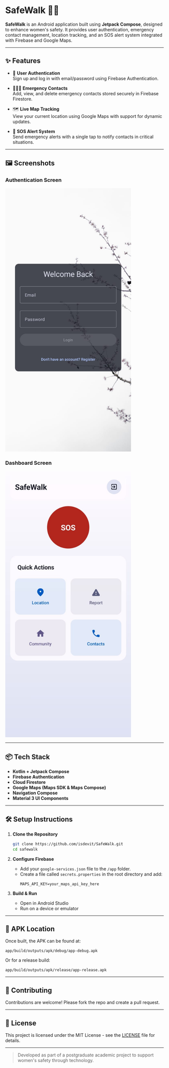 # SafeWalk 🚶‍♀️

**SafeWalk** is an Android application built using **Jetpack Compose**, designed to enhance women's safety. It provides user authentication, emergency contact management, location tracking, and an SOS alert system integrated with Firebase and Google Maps.

---

## ✨ Features

- 🔐 **User Authentication**  
  Sign up and log in with email/password using Firebase Authentication.

- 👨‍👩‍👧 **Emergency Contacts**  
  Add, view, and delete emergency contacts stored securely in Firebase Firestore.

- 🗺️ **Live Map Tracking**  
  View your current location using Google Maps with support for dynamic updates.

- 🚨 **SOS Alert System**  
  Send emergency alerts with a single tap to notify contacts in critical situations.

---

## 🖼️ Screenshots

<h3>Authentication Screen</h3>
<img src="screenshots/login.jpeg" alt="Authentication" width="400"/>

<h3>Dashboard Screen</h3>
<img src="screenshots/main.jpeg" alt="Authentication" width="400"/>

---

## 📦 Tech Stack

- **Kotlin + Jetpack Compose**
- **Firebase Authentication**
- **Cloud Firestore**
- **Google Maps (Maps SDK & Maps Compose)**
- **Navigation Compose**
- **Material 3 UI Components**

---

## 🛠️ Setup Instructions

1. **Clone the Repository**
   ```bash
   git clone https://github.com/isdevit/SafeWalk.git
   cd safewalk
   ```

2. **Configure Firebase**
   - Add your `google-services.json` file to the `/app` folder.
   - Create a file called `secrets.properties` in the root directory and add:
     ```
     MAPS_API_KEY=your_maps_api_key_here
     ```

3. **Build & Run**
   - Open in Android Studio
   - Run on a device or emulator

---

## 📁 APK Location

Once built, the APK can be found at:
```
app/build/outputs/apk/debug/app-debug.apk
```

Or for a release build:
```
app/build/outputs/apk/release/app-release.apk
```

---

## 🤝 Contributing

Contributions are welcome! Please fork the repo and create a pull request.

---

## 📄 License

This project is licensed under the MIT License - see the [LICENSE](LICENSE) file for details.

---

> Developed as part of a postgraduate academic project to support women's safety through technology.
